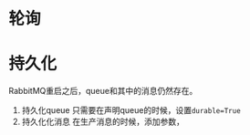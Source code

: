 
# 轮询

# 持久化
RabbitMQ重启之后，queue和其中的消息仍然存在。
1. 持久化queue
只需要在声明queue的时候，设置`durable=True`
2. 持久化化消息
在生产消息的时候，添加参数，

<!--stackedit_data:
eyJoaXN0b3J5IjpbMzA5Mjc4NzQ4LC0yMDQ2NjYwMDE5LC0yMD
Q2MjM5MTQ2XX0=
-->